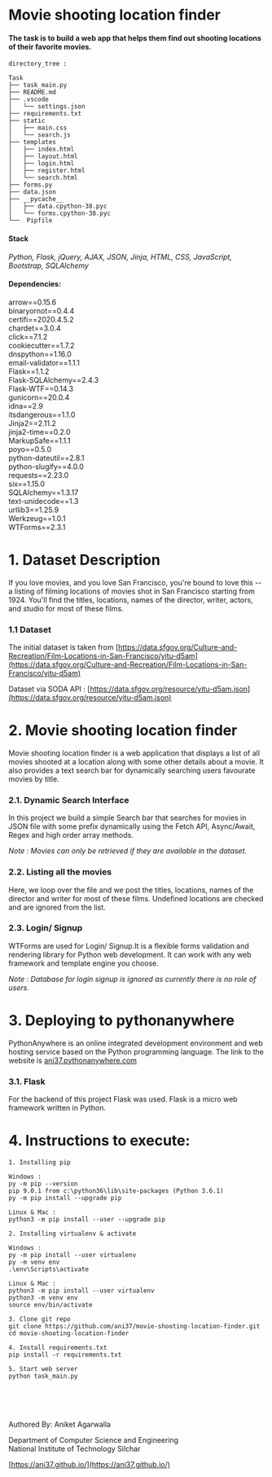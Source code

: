 # Movie shooting location finder
#### The task is to build a web app that helps them find out shooting locations of their favorite movies.


```
directory_tree :

Task
├── task_main.py
├── README.md
├── .vscode
│   └── settings.json
├── requirements.txt
├── static
│   ├── main.css
│   └── search.js
├── templates
│   ├── index.html
│   ├── layout.html
│   ├── login.html
│   ├── register.html
│   └── search.html
├── forms.py
├── data.json
├── __pycache__
│   ├── data.cpython-38.pyc
│   └── forms.cpython-38.pyc
└──  Pipfile

```

#### Stack
*Python, Flask, jQuery, AJAX, JSON, Jinja, HTML, CSS, JavaScript, Bootstrap, SQLAlchemy*


#### Dependencies:

arrow==0.15.6 <br>
binaryornot==0.4.4 <br>
certifi==2020.4.5.2 <br>
chardet==3.0.4 <br>
click==7.1.2 <br>
cookiecutter==1.7.2 <br>
dnspython==1.16.0 <br>
email-validator==1.1.1 <br>
Flask==1.1.2 <br>
Flask-SQLAlchemy==2.4.3 <br>
Flask-WTF==0.14.3 <br>
gunicorn==20.0.4 <br>
idna==2.9 <br>
itsdangerous==1.1.0 <br>
Jinja2==2.11.2 <br>
jinja2-time==0.2.0 <br>
MarkupSafe==1.1.1 <br>
poyo==0.5.0 <br>
python-dateutil==2.8.1 <br>
python-slugify==4.0.0 <br>
requests==2.23.0 <br>
six==1.15.0 <br>
SQLAlchemy==1.3.17 <br>
text-unidecode==1.3 <br>
urllib3==1.25.9 <br>
Werkzeug==1.0.1 <br>
WTForms==2.3.1 <br>


# 1. Dataset Description
If you love movies, and you love San Francisco, you're bound to love this -- a listing of filming locations of movies shot in San Francisco starting from 1924. You'll find the titles, locations, names of the director, writer, actors, and studio for most of these films.


### 1.1 Dataset
The initial dataset is taken from [https://data.sfgov.org/Culture-and-Recreation/Film-Locations-in-San-Francisco/yitu-d5am](https://data.sfgov.org/Culture-and-Recreation/Film-Locations-in-San-Francisco/yitu-d5am)

Dataset via SODA API : [https://data.sfgov.org/resource/yitu-d5am.json](https://data.sfgov.org/resource/yitu-d5am.json)

# 2. Movie shooting location finder
 Movie shooting location finder is a web application that displays a list of all movies shooted at a location along with some other details about a movie. It also provides a text search bar for dynamically searching users favourate movies by title.
 
### 2.1. Dynamic Search Interface
In this project we build a simple Search bar that searches for movies in JSON file with some prefix dynamically using the Fetch API, Async/Await, Regex and high order array methods. 

*Note : Movies can only be retrieved if they are available in the dataset.*

### 2.2. Listing all the movies
Here, we loop over the file and we post the titles, locations, names of the director and writer for most of these films. Undefined locations are checked and are ignored from the list.

### 2.3. Login/ Signup
 WTForms are used for Login/ Signup.It is a flexible forms validation and rendering library for Python web development. It can work with any web framework and template engine you choose. 
 
 *Note : Database for login signup is ignored as currently there is no role of users.*

# 3. Deploying to pythonanywhere
PythonAnywhere is an online integrated development environment and web hosting service based on the Python programming language.
The link to the website is [ani37.pythonanywhere.com](http://ani37.pythonanywhere.com/)

### 3.1. Flask
For the backend of this project Flask was used. Flask is a micro web framework written in Python.

# 4. Instructions to execute:
```
1. Installing pip

Windows :
py -m pip --version
pip 9.0.1 from c:\python36\lib\site-packages (Python 3.6.1)
py -m pip install --upgrade pip 

Linux & Mac : 
python3 -m pip install --user --upgrade pip 
 ```
 ```
2. Installing virtualenv & activate

Windows :
py -m pip install --user virtualenv 
py -m venv env 
.\env\Scripts\activate

Linux & Mac :
python3 -m pip install --user virtualenv 
python3 -m venv env 
source env/bin/activate
```
 ```
3. Clone git repo
git clone https://github.com/ani37/movie-shooting-location-finder.git
cd movie-shooting-location-finder
```
 ```
4. Install requirements.txt
pip install -r requirements.txt
```
 ```
5. Start web server
python task_main.py
```


<br>
<br>
<br>


Authored By: Aniket Agarwalla

Department of Computer Science and Engineering <br>
National Institute of Technology Silchar <br>

[https://ani37.github.io/](https://ani37.github.io/)
